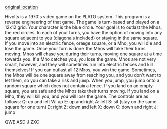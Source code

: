 [original location](https://github.com/tekknolagi/apcompsci/tree/master/java/workspace/hivolts)

Hivolts is a 1970's video game on the PLATO system. This program is a reverse engineering of that game. The game is turn-based and played on a 12x12 grid. Your character is the blue circle. Your goal is to outlast the Mhos, the red circles. In each of your turns, you have the option of moving into any square adjacent to you (diagonals included) or staying in the same square. If you move into an electric fence, orange square, or a Mho, you will die and lose the game. Once your turn is done, the Mhos will take their turns moving. Mhos will chase you during their turns, moving one square at a time towards you. If a Mho catches you, you lose the game. Mhos are not very smart, however, and they will sometimes run into electric fences and kill themselves! If you can outlast all 12 Mhos, you win the game. Sometimes, the Mhos will be one square away from reaching you, and you don't want to let them, so you can take a risk and jump. When you jump, you jump onto a random square which does not contain a fence. If you land on an empty square, you are safe and the Mhos take their turns moving. If you land on a Mho, they will kill you, and you will lose the game. The controls are as follows:
  Q: up and left
  W: up
  E: up and right
  A: left
  S: sit (stay on the same square for one turn)
  D: right
  Z: down and left
  X: down
  C: down and right
  J: jump
  
  QWE
  ASD   J
  ZXC

